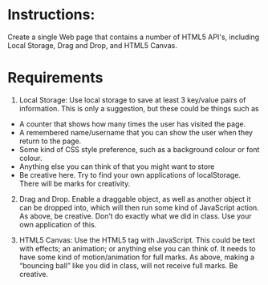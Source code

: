 # Instructions:

Create a single Web page that contains a number of HTML5 API's, including Local
Storage, Drag and Drop, and HTML5 Canvas.

# Requirements
1. Local Storage: Use local storage to save at least 3 key/value pairs of information.
This is only a suggestion, but these could be things such as
  - A counter that shows how many times the user has visited the page.
  - A remembered name/username that you can show the user when they
return to the page.
  - Some kind of CSS style preference, such as a background colour or font
colour.
  - Anything else you can think of that you might want to store
  - Be creative here. Try to find your own applications of localStorage. There
will be marks for creativity.

2. Drag and Drop. Enable a draggable object, as well as another object it can be
dropped into, which will then run some kind of JavaScript action. As above, be
creative. Don’t do exactly what we did in class. Use your own application of
this.

3. HTML5 Canvas: Use the HTML5 <canvas> tag with JavaScript. This could be text
with effects; an animation; or anything else you can think of. It needs to have
some kind of motion/animation for full marks. As above, making a “bouncing
ball” like you did in class, will not receive full marks. Be creative.
